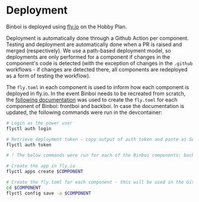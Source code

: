 # Deployment

Binboi is deployed using [fly.io](fly.io) on the Hobby Plan.

Deployment is automatically done through a Github Action per component. Testing and deployment are automatically done when a PR is raised and merged (respectively). We use a path-based deployment model, so deployments are only performed for a component if changes in the component's code is detected (with the exception of changes in the `.github` workflows - if changes are detected there, all components are redeployed as a form of testing the workflow).

The `fly.toml` in each component is used to inform how each component is deployed in fly.io. In the event Binboi needs to be recreated from scratch, the [following documentation](https://fly.io/docs/app-guides/continuous-deployment-with-github-actions/) was used to create the `fly.toml` for each component of Binboi: frontboi and backboi. In case the documentation is updated, the following commands were run in the devcontainer:

```sh
# Login as the power user
flyctl auth login

# Retrieve deployment token - copy output of auth token and paste as Secret in Github: FLY_API_TOKEN
flyctl auth token

# ! The below commands were run for each of the Binboi components: backboi and frontboi

# Create the app in fly.io
flyctl apps create $COMPONENT

# Create the fly.toml for each component - this will be used in the Github Actions
cd $COMPONENT
flyctl config save -a $COMPONENT
```